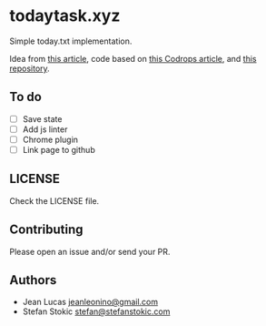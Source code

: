 # todaytask.xyz

Simple today.txt implementation.

Idea from [this article](http://johnhenrymuller.com/today), code based on [this Codrops article](http://tympanus.net/codrops/2013/05/21/natural-language-form-with-custom-input-elements/),
and [this repository](https://github.com/codrops/NaturalLanguageForm).

## To do

- [ ] Save state
- [ ] Add js linter
- [ ] Chrome plugin
- [ ] Link page to github

## LICENSE

Check the LICENSE file.

## Contributing

Please open an issue and/or send your PR.

## Authors

- Jean Lucas <jeanleonino@gmail.com>
- Stefan Stokic <stefan@stefanstokic.com>
